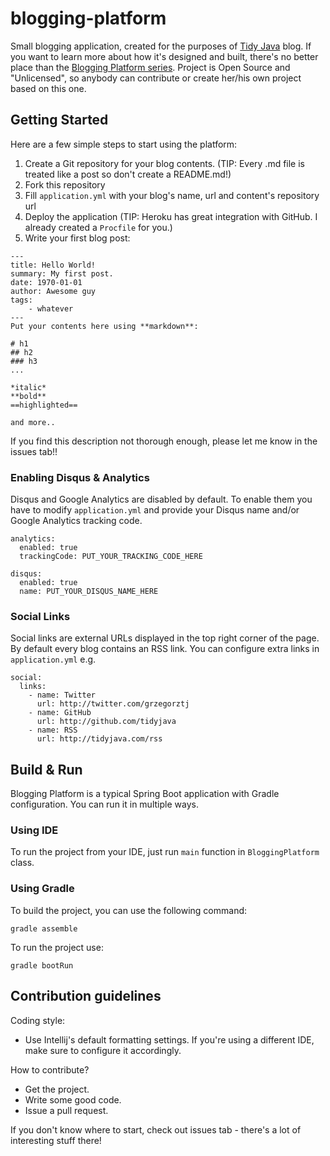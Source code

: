 # blogging-platform

Small blogging application, created for the purposes of [Tidy Java](http://tidyjava.com) blog. If you want to learn more
about how it's designed and built, there's no better place than the
[Blogging Platform series](http://tidyjava.com/tag/blogging-platform/). Project is Open Source
and "Unlicensed", so anybody can contribute or create her/his own project based on this one.

## Getting Started
Here are a few simple steps to start using the platform:

1. Create a Git repository for your blog contents. (TIP: Every .md file is treated like a post so don't create a README.md!)
2. Fork this repository
3. Fill `application.yml` with your blog's name, url and content's repository url
4. Deploy the application (TIP: Heroku has great integration with GitHub. I already created a `Procfile` for you.)
5. Write your first blog post:
```
---
title: Hello World!
summary: My first post.
date: 1970-01-01
author: Awesome guy
tags:
    - whatever
---
Put your contents here using **markdown**:

# h1
## h2
### h3
...

*italic*
**bold**
==highlighted==

and more..
```

If you find this description not thorough enough, please let me know in the issues tab!!

### Enabling Disqus & Analytics
Disqus and Google Analytics are disabled by default. To enable them you have to modify `application.yml` and provide your Disqus name and/or Google Analytics tracking code.

```
analytics:
  enabled: true
  trackingCode: PUT_YOUR_TRACKING_CODE_HERE

disqus:
  enabled: true
  name: PUT_YOUR_DISQUS_NAME_HERE
```

### Social Links
Social links are external URLs displayed in the top right corner of the page. By default every blog contains an RSS link. You can configure extra links in `application.yml` e.g.

```
social:
  links:
    - name: Twitter
      url: http://twitter.com/grzegorztj
    - name: GitHub
      url: http://github.com/tidyjava
    - name: RSS
      url: http://tidyjava.com/rss
```

## Build & Run
Blogging Platform is a typical Spring Boot application with Gradle configuration. You can run it in multiple ways.

### Using IDE
To run the project from your IDE, just run `main` function in `BloggingPlatform` class.

### Using Gradle
To build the project, you can use the following command:
```
gradle assemble
```

To run the project use:
```
gradle bootRun
```

## Contribution guidelines
Coding style:
* Use Intellij's default formatting settings. If you're using a different IDE, make sure to configure it accordingly.

How to contribute?
* Get the project.
* Write some good code.
* Issue a pull request.

If you don't know where to start, check out issues tab - there's a lot of interesting stuff there!
